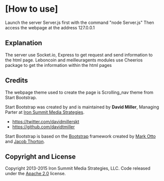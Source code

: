 # [How to use]
Launch the server Server.js first with the command "node Server.js"
Then access the webpage at the address 127.0.0.1

## Explanation
The server use Socket.io, Express to get request and send information to the html page.
Leboncoin and meilleuragents modules use Cheerios package to get the information within the html pages

## Credits
The webpage theme used to create the page is Scrolling_nav theme from Start Bootstrap.

Start Bootstrap was created by and is maintained by **David Miller**, Managing Parter at [Iron Summit Media Strategies](http://www.ironsummitmedia.com/).

* https://twitter.com/davidmillerskt
* https://github.com/davidtmiller

Start Bootstrap is based on the [Bootstrap](http://getbootstrap.com/) framework created by [Mark Otto](https://twitter.com/mdo) and [Jacob Thorton](https://twitter.com/fat).

## Copyright and License

Copyright 2013-2015 Iron Summit Media Strategies, LLC. Code released under the [Apache 2.0](https://github.com/IronSummitMedia/startbootstrap-scrolling-nav/blob/gh-pages/LICENSE) license.
